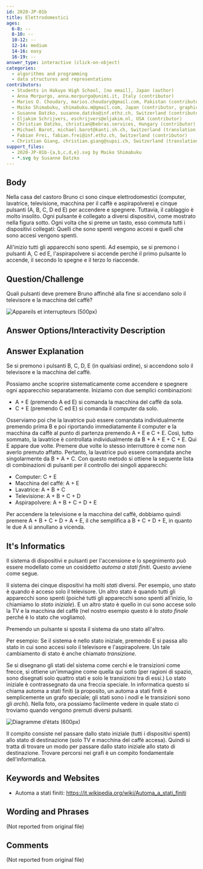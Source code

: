 ```yaml
---
id: 2020-JP-01b
title: Elettrodomestici
ages:
  6-8: --
  8-10: --
  10-12: --
  12-14: medium
  14-16: easy
  16-19: --
answer_type: interactive (click-on-object)
categories:
  - algorithms and programming
  - data structures and representations
contributors:
  - Students in Hakuyo High School, [no email], Japan (author)
  - Anna Morpurgo, anna.morpurgo@unimi.it, Italy (contributor)
  - Marios O. Choudary, marios.choudary@gmail.com, Pakistan (contributor)
  - Maiko Shimabuku, shimabuku.m@gmail.com, Japan (contributor, graphics)
  - Susanne Datzko, susanne.datzko@inf.ethz.ch, Switzerland (contributor, graphics)
  - Eljakim Schrijvers, eschrijvers@eljakim.nl, USA (contributor)
  - Christian Datzko, christian@bebras.services, Hungary (contributor)
  - Michael Barot, michael.barot@kanti.sh.ch, Switzerland (translation from English into German)
  - Fabian Frei, fabian.frei@inf.ethz.ch, Switzerland (contributor)
  - Christian Giang, christian.giang@supsi.ch, Switzerland (translation from German into Italian)
support_files:
  - 2020-JP-01b-{a,b,c,d,e}.svg by Maiko Shimabuku
  - *.svg by Susanne Datzko
---
```



## Body

Nella casa del castoro Bruno ci sono cinque elettrodomestici (computer, lavatrice, televisione, macchina per il caffè e aspirapolvere) e cinque pulsanti (A, B, C, D ed E) per accendere e spegnere. Tuttavia, il cablaggio è molto insolito. Ogni pulsante è collegato a diversi dispositivi, come mostrato nella figura sotto. Ogni volta che si preme un tasto, esso commuta tutti i dispositivi collegati: Quelli che sono spenti vengono accesi e quelli che sono accesi vengono spenti.

All'inizio tutti gli apparecchi sono spenti. Ad esempio, se si premono i pulsanti A, C ed E, l'aspirapolvere si accende perché il primo pulsante lo accende, il secondo lo spegne e il terzo lo riaccende.


## Question/Challenge

Quali pulsanti deve premere Bruno affinché alla fine si accendano solo il televisore e la macchina del caffè?

![](graphics/2020-JP-01b_taskbody-compatible.svg "Appareils et interrupteurs (500px)")


## Answer Options/Interactivity Description

<!-- empty -->


## Answer Explanation

Se si premono i pulsanti B, C, D, E (in qualsiasi ordine), si accendono solo il televisore e la macchina del caffè.

Possiamo anche scoprire sistematicamente come accendere e spegnere ogni apparecchio separatamente. Iniziamo con due semplici combinazioni:
 - A + E (premendo A ed E) si comanda la macchina del caffè da sola.
 - C + E (premendo C ed E) si comanda il computer da solo.

Osserviamo poi che la lavatrice può essere comandata individualmente premendo prima B e poi riportando immediatamente il computer e la macchina da caffè al punto di partenza premendo A + E e C + E. Così, tutto sommato, la lavatrice è controllata individualmente da B + A + E + C + E. Qui E appare due volte. Premere due volte lo stesso interruttore è come non averlo premuto affatto. Pertanto, la lavatrice può essere comandata anche singolarmente da B + A + C. Con questo metodo si ottiene la seguente lista di combinazioni di pulsanti per il controllo dei singoli apparecchi:
 - Computer: C + E
 - Macchina del caffé: A + E
 - Lavatrice: A + B + C
 - Televisione: A + B + C + D
 - Aspirapolvere: A + B + C + D + E

Per accendere la televisione e la macchina del caffè, dobbiamo quindi premere A + B + C + D + A + E, il che semplifica a B + C + D + E, in quanto le due A si annullano a vicenda.


## It's Informatics

Il sistema di dispositivi e pulsanti per l'accensione e lo spegnimento può essere modellato come un cosiddetto _automa a stati finiti_. Questo avviene come segue.

Il sistema dei cinque dispositivi ha molti _stati_ diversi. Per esempio, uno stato è quando è acceso solo il televisore. Un altro stato è quando tutti gli apparecchi sono spenti (poiché tutti gli apparecchi sono spenti all'inizio, lo chiamiamo lo _stato iniziale_). E un altro stato è quello in cui sono accese solo la TV e la macchina del caffè (nel nostro esempio questo è lo _stato finale_ perché è lo stato che vogliamo).

Premendo un pulsante si sposta il sistema da uno stato all'altro.
 
Per esempio: Se il sistema è nello stato iniziale, premendo E si passa allo stato in cui sono accesi solo il televisore e l'aspirapolvere. Un tale cambiamento di stato è anche chiamato _transizione_.

Se si disegnano gli stati del sistema come cerchi e le transizioni come frecce, si ottiene un'immagine come quella qui sotto (per ragioni di spazio, sono disegnati solo quattro stati e solo le transizioni tra di essi.) Lo stato iniziale è contrassegnato da una freccia speciale. In informatica questo si chiama automa a stati finiti (a proposito, un automa a stati finiti è semplicemente un grafo speciale; gli stati sono i _nodi_ e le transizioni sono gli _archi_). Nella foto, ora possiamo facilmente vedere in quale stato ci troviamo quando vengono premuti diversi pulsanti. 

![](graphics/2020-JP-01b_explanation-compatible.svg "Diagramme d’états (600px)")

Il compito consiste nel passare dallo stato iniziale (tutti i dispositivi spenti) allo stato di destinazione (solo TV e macchina del caffè accesa). Quindi si tratta di trovare un modo per passare dallo stato iniziale allo stato di destinazione. Trovare percorsi nei grafi è un compito fondamentale dell'informatica. 


## Keywords and Websites

 - Automa a stati finiti: https://it.wikipedia.org/wiki/Automa_a_stati_finiti 


## Wording and Phrases

(Not reported from original file)


## Comments

(Not reported from original file)

